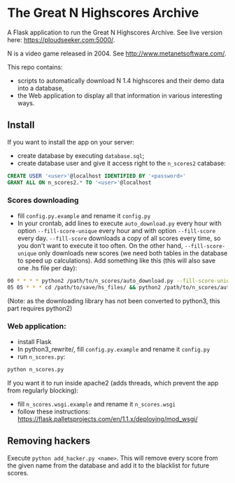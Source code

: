 # The Great N Highscores Archive

A Flask application to run the Great N Highscores Archive. See live version here: https://ploudseeker.com:5000/.

N is a video game released in 2004. See http://www.metanetsoftware.com/.

This repo contains:
- scripts to automatically download N 1.4 highscores and their demo data into a database,
- the Web application to display all that information in various interesting ways.

## Install

If you want to install the app on your server:
- create database by executing `database.sql`;
- create database user and give it access right to the `n_scores2` catabase:
```sql
CREATE USER '<user>'@localhost IDENTIFIED BY '<password>'
GRANT ALL ON n_scores2.* TO '<user>'@localhost
```
### Scores downloading
- fill `config.py.example` and rename it `config.py`
- In your crontab, add lines to execute `auto_download.py` every hour with option `--fill-score-unique` every hour and with option `--fill-score` every day. `--fill-score` downloads a copy of all scores every time, so you don't want to execute it too often. On the other hand, `--fill-score-unique` only downloads new scores (we need both tables in the database to speed up calculations). Add something like this (this will also save one .hs file per day):
```bash
00 * * * * python2 /path/to/n_scores/auto_download.py --fill-score-unique >/dev/null
05 05 * * * cd /path/to/save/hs_files/ && python2 /path/to/n_scores/auto_download.py --fill-score --save-hs-file
```
(Note: as the downloading library has not been converted to python3, this part requires python2)

### Web application:
- install Flask
- In python3_rewrite/, fill `config.py.example` and rename it `config.py`
- run `n_scores.py`:
```bash
python n_scores.py
```

If you want it to run inside apache2 (adds threads, which prevent the app from regularly blocking):
- fill `n_scores.wsgi.example` and rename it `n_scores.wsgi`
- follow these instructions: https://flask.palletsprojects.com/en/1.1.x/deploying/mod_wsgi/

## Removing hackers

Execute `python add_hacker.py <name>`. This will remove every score from the given name from the database and add it to the blacklist for future scores.
